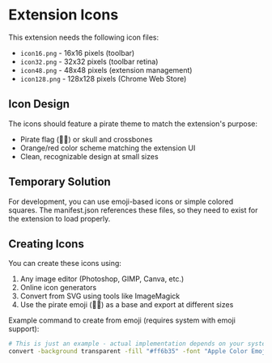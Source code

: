 # Extension Icons

This extension needs the following icon files:

- `icon16.png` - 16x16 pixels (toolbar)
- `icon32.png` - 32x32 pixels (toolbar retina)
- `icon48.png` - 48x48 pixels (extension management)
- `icon128.png` - 128x128 pixels (Chrome Web Store)

## Icon Design

The icons should feature a pirate theme to match the extension's purpose:
- Pirate flag (🏴‍☠️) or skull and crossbones
- Orange/red color scheme matching the extension UI
- Clean, recognizable design at small sizes

## Temporary Solution

For development, you can use emoji-based icons or simple colored squares. The manifest.json references these files, so they need to exist for the extension to load properly.

## Creating Icons

You can create these icons using:
1. Any image editor (Photoshop, GIMP, Canva, etc.)
2. Online icon generators
3. Convert from SVG using tools like ImageMagick
4. Use the pirate emoji (🏴‍☠️) as a base and export at different sizes

Example command to create from emoji (requires system with emoji support):
```bash
# This is just an example - actual implementation depends on your system
convert -background transparent -fill "#ff6b35" -font "Apple Color Emoji" -pointsize 128 label:"🏴‍☠️" icon128.png
```
